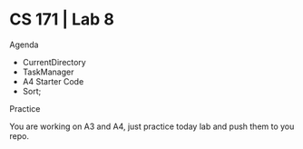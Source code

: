 # CS 171 | Lab 8

Agenda

- CurrentDirectory
- TaskManager
- A4 Starter Code
- Sort;



Practice 

You are working on A3 and A4, just practice today lab and push them to  you repo. 

